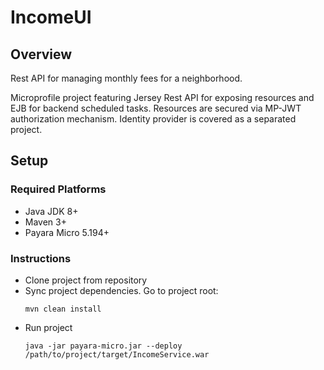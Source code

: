 # IncomeUI

## Overview
Rest API for managing monthly fees for a neighborhood. 

Microprofile project featuring Jersey Rest API for exposing resources and EJB for backend scheduled tasks. Resources are secured via MP-JWT authorization mechanism. Identity provider is covered as a separated project.

## Setup

### Required Platforms
- Java JDK 8+
- Maven 3+
- Payara Micro 5.194+

### Instructions
- Clone project from repository
- Sync project dependencies. Go to project root:
     ```
     mvn clean install
     ```
- Run project
     ```
     java -jar payara-micro.jar --deploy /path/to/project/target/IncomeService.war
     ```
